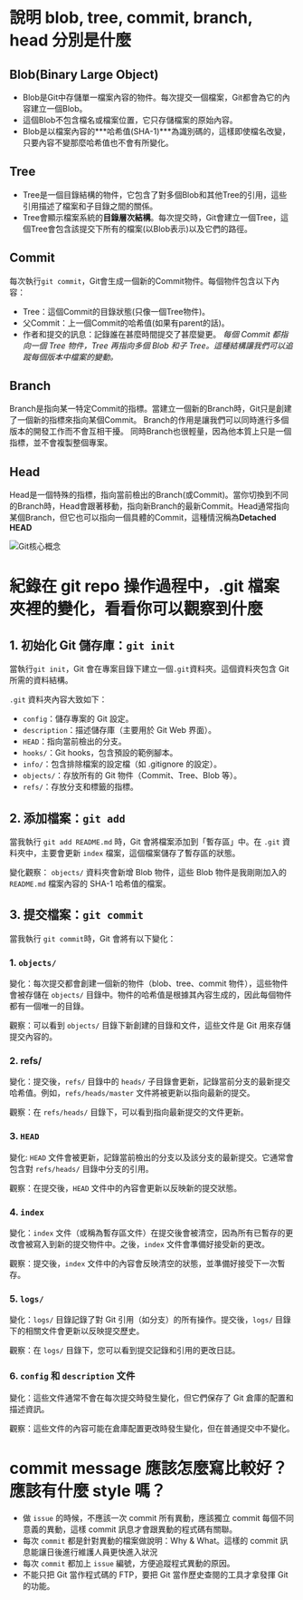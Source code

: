 # 說明 blob, tree, commit, branch, head 分別是什麼

## Blob(Binary Large Object)
- Blob是Git中存儲單一檔案內容的物件。每次提交一個檔案，Git都會為它的內容建立一個Blob。
- 這個Blob不包含檔名或檔案位置，它只存儲檔案的原始內容。
- Blob是以檔案內容的***哈希值(SHA-1)***為識別碼的，這樣即使檔名改變，只要內容不變那麼哈希值也不會有所變化。

## Tree
- Tree是一個目錄結構的物件，它包含了對多個Blob和其他Tree的引用，這些引用描述了檔案和子目錄之間的關係。
- Tree會顯示檔案系統的**目錄層次結構**。每次提交時，Git會建立一個Tree，這個Tree會包含該提交下所有的檔案(以Blob表示)以及它們的路徑。

## Commit
每次執行`git commit`，Git會生成一個新的Commit物件。每個物件包含以下內容：
- Tree：這個Commit的目錄狀態(只像一個Tree物件)。
- 父Commit：上一個Commit的哈希值(如果有parent的話)。
- 作者和提交的訊息：記錄誰在甚麼時間提交了甚麼變更。
*每個 Commit 都指向一個 Tree 物件，Tree 再指向多個 Blob 和子 Tree。這種結構讓我們可以追蹤每個版本中檔案的變動。*

## Branch
Branch是指向某一特定Commit的指標。當建立一個新的Branch時，Git只是創建了一個新的指標來指向某個Commit。
Branch的作用是讓我們可以同時進行多個版本的開發工作而不會互相干擾。
同時Branch也很輕量，因為他本質上只是一個指標，並不會複製整個專案。

## Head
Head是一個特殊的指標，指向當前檢出的Branch(或Commit)。當你切換到不同的Branch時，Head會跟著移動，指向新Branch的最新Commit。Head通常指向某個Branch，但它也可以指向一個具體的Commit，這種情況稱為**Detached HEAD**

![Git核心概念](https://img.onl/SNmDhO)

# 紀錄在 git repo 操作過程中，.git 檔案夾裡的變化，看看你可以觀察到什麼

## 1. 初始化 Git 儲存庫：`git init`
當執行`git init`，Git 會在專案目錄下建立一個`.git`資料夾。這個資料夾包含 Git 所需的資料結構。

`.git` 資料夾內容大致如下：

- `config`：儲存專案的 Git 設定。
- `description`：描述儲存庫（主要用於 Git Web 界面）。
- `HEAD`：指向當前檢出的分支。
- `hooks/`：Git hooks，包含預設的範例腳本。
- `info/`：包含排除檔案的設定檔（如 .gitignore 的設定）。
- `objects/`：存放所有的 Git 物件（Commit、Tree、Blob 等）。
- `refs/`：存放分支和標籤的指標。

## 2. 添加檔案：`git add`
當我執行 `git add README.md` 時，Git 會將檔案添加到「暫存區」中。在 `.git` 資料夾中，主要會更新 `index` 檔案，這個檔案儲存了暫存區的狀態。

變化觀察：
`objects/` 資料夾會新增 Blob 物件，這些 Blob 物件是我剛剛加入的 `README.md` 檔案內容的 SHA-1 哈希值的檔案。

## 3. 提交檔案：`git commit`
當我執行 `git commit`時，Git 會將有以下變化：

### 1. `objects/` 
變化：每次提交都會創建一個新的物件（blob、tree、commit 物件），這些物件會被存儲在 `objects/` 目錄中。物件的哈希值是根據其內容生成的，因此每個物件都有一個唯一的目錄。

觀察：可以看到 `objects/` 目錄下新創建的目錄和文件，這些文件是 Git 用來存儲提交內容的。

### 2. refs/ 
變化：提交後，`refs/` 目錄中的 `heads/` 子目錄會更新，記錄當前分支的最新提交哈希值。例如，`refs/heads/master` 文件將被更新以指向最新的提交。

觀察：在 `refs/heads/` 目錄下，可以看到指向最新提交的文件更新。

### 3. `HEAD` 
變化: `HEAD` 文件會被更新，記錄當前檢出的分支以及該分支的最新提交。它通常會包含對 `refs/heads/` 目錄中分支的引用。

觀察：在提交後，`HEAD` 文件中的內容會更新以反映新的提交狀態。

### 4. `index` 
變化：`index` 文件（或稱為暫存區文件）在提交後會被清空，因為所有已暫存的更改會被寫入到新的提交物件中。之後，`index` 文件會準備好接受新的更改。

觀察：提交後，`index` 文件中的內容會反映清空的狀態，並準備好接受下一次暫存。

### 5. `logs/` 
變化：`logs/` 目錄記錄了對 Git 引用（如分支）的所有操作。提交後，`logs/` 目錄下的相關文件會更新以反映提交歷史。

觀察：在 `logs/` 目錄下，您可以看到提交記錄和引用的更改日誌。

### 6. `config` 和 `description` 文件
變化：這些文件通常不會在每次提交時發生變化，但它們保存了 Git 倉庫的配置和描述資訊。

觀察：這些文件的內容可能在倉庫配置更改時發生變化，但在普通提交中不變化。

# commit message 應該怎麼寫比較好？應該有什麼 style 嗎？
- 做 `issue` 的時候，不應該一次 commit 所有異動，應該獨立 commit 每個不同意義的異動，這樣 commit 訊息才會跟異動的程式碼有關聯。
- 每次 `commit` 都是針對異動的檔案做說明：Why & What。這樣的 commit 訊息能讓日後進行維護人員更快進入狀況
- 每次 `commit` 都加上 `issue` 編號，方便追蹤程式異動的原因。
- 不能只把 Git 當作程式碼的 FTP，要把 Git 當作歷史查閱的工具才拿發揮 Git 的功能。

